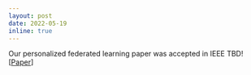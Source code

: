 ```yaml
---
layout: post
date: 2022-05-19
inline: true
---
```


Our personalized federated learning paper was accepted in IEEE TBD! [[Paper](https://arxiv.org/abs/2112.00734)]